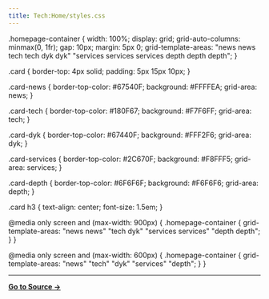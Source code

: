 ```yaml
---
title: Tech:Home/styles.css
---
```


.homepage-container {
width: 100%;
display: grid;
grid-auto-columns: minmax(0, 1fr);
gap: 10px;
margin: 5px 0;
grid-template-areas:
"news news tech tech dyk dyk"
"services services services depth depth depth";
}

.card {
border-top: 4px solid;
padding: 5px 15px 10px;
}

.card-news {
border-top-color: #67540F;
background: #FFFFEA;
grid-area: news;
}

.card-tech {
border-top-color: #180F67;
background: #F7F6FF;
grid-area: tech;
}

.card-dyk {
border-top-color: #67440F;
background: #FFF2F6;
grid-area: dyk;
}

.card-services {
border-top-color: #2C670F;
background: #F8FFF5;
grid-area: services;
}

.card-depth {
border-top-color: #6F6F6F;
background: #F6F6F6;
grid-area: depth;
}

.card h3 {
text-align: center;
font-size: 1.5em;
}

@media only screen and (max-width: 900px) {
.homepage-container {
grid-template-areas:
"news news"
"tech dyk"
"services services"
"depth depth";
}
}

@media only screen and (max-width: 600px) {
.homepage-container {
grid-template-areas:
"news"
"tech"
"dyk"
"services"
"depth";
}
}

----
**[Go to Source &rarr;](https://meta.miraheze.org/wiki/Tech:Home/styles.css)**